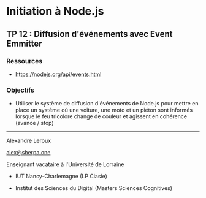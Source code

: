 # Initiation à Node.js

## TP 12 : Diffusion d'événements avec Event Emmitter

### Ressources

- https://nodejs.org/api/events.html

### Objectifs

- Utiliser le système de diffusion d'événements de Node.js pour mettre en place un système où une voiture, une moto et un piéton sont informés lorsque le feu tricolore change de couleur et agissent en cohérence (avance / stop)

---

Alexandre Leroux

alex@sherpa.one

Enseignant vacataire à l'Université de Lorraine

- IUT Nancy-Charlemagne (LP Ciasie)

- Institut des Sciences du Digital (Masters Sciences Cognitives)
